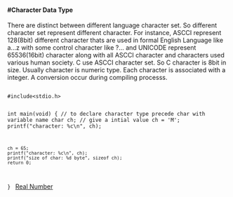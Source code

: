 <h4>#Character Data Type</h4>

<p>There are distinct between different language character set. So different character set represent different character. For instance, ASCCI represent 128(8bit) different character thats are used in formal English Language like a...z with some control character like ?... and UNICODE represent 65536(16bit) character along with all ASCCI character and characters used various human society. C use ASCCI character set. So C character is 8bit in size. 
Usually character is numeric type. Each character is associated with a integer. A conversion occur during compiling processs.</p>

<code>
#include&lt;stdio.h&gt;

int main(void) {
	// to declare character type precede char with variable name
	char ch;
	// give a intial value
	ch = 'M';
	printf("character: %c\n", ch);
	
	ch = 65;
	printf("character: %c\n", ch);
	printf("size of char: %d byte", sizeof ch);
	return 0;
}
</code></hr></hr>
<a href="#" class="post pull-right btn btn-sm btn-info" id="real_number">Real Number <span class="glyphicon glyphicon-forward"></span></a><br><br><br><br><br>